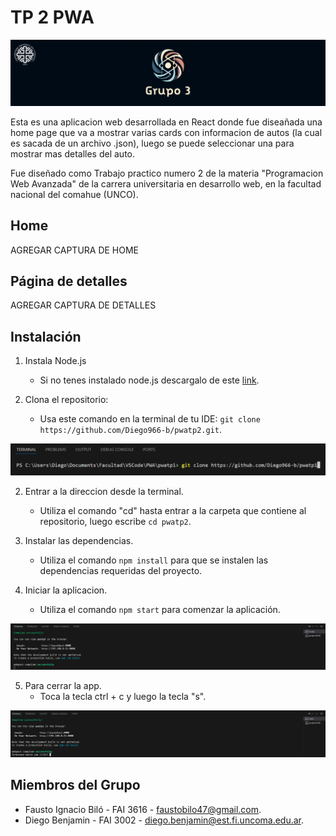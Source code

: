 # TP 2 PWA

![Logo de la App](./src/assets/logo.png)

Esta es una aplicacion web desarrollada en React donde fue diseañada una home page
que va a mostrar varias cards con informacion de autos (la cual es sacada de un archivo .json), 
luego se puede seleccionar una para mostrar mas detalles del auto.

Fue diseñado como Trabajo practico numero 2 de la materia
"Programacion Web Avanzada" de la carrera universitaria en
desarrollo web, en la facultad nacional del comahue (UNCO).

## Home

AGREGAR CAPTURA DE HOME

## Página de detalles

AGREGAR CAPTURA DE DETALLES

## Instalación
1. Instala Node.js
    - Si no tenes instalado node.js descargalo de este [link](https://nodejs.org/en/download).

1. Clona el repositorio:
    - Usa este comando en la terminal de tu IDE: ```git clone https://github.com/Diego966-b/pwatp2.git```.

![Captura de git clone](./src/assets/captura1.png)

2. Entrar a la direccion desde la terminal.
    - Utiliza el comando "cd" hasta entrar a la carpeta que contiene al repositorio, luego escribe ```cd pwatp2```.

3. Instalar las dependencias.
    - Utiliza el comando ```npm install``` para que se instalen las dependencias requeridas del proyecto.

4. Iniciar la aplicacion.
    - Utiliza el comando ```npm start``` para  comenzar la aplicación.

![Captura de npm start](./src/assets/captura2.png)

5. Para cerrar la app.
    - Toca la tecla ctrl + c y luego la tecla "s".

![Captura de cerrar app](./src/assets/captura3.png)

## Miembros del Grupo

- Fausto Ignacio Biló - FAI 3616 - faustobilo47@gmail.com.
- Diego Benjamin - FAI 3002 - diego.benjamin@est.fi.uncoma.edu.ar.